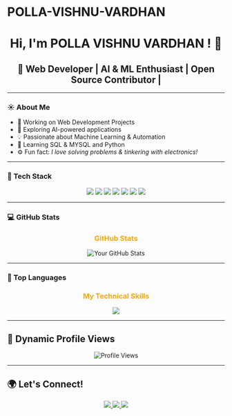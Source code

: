 # POLLA-VISHNU-VARDHAN
<h1 align="center">Hi, I'm POLLA VISHNU VARDHAN ! 👋</h1>

### <h2 align="center"> 🚀 Web Developer | AI & ML Enthusiast | Open Source Contributor | </h2>

---

### ☀️ About Me

- 🔭 Working on Web Development Projects  
- 🤖 Exploring AI-powered applications  
- 💡 Passionate about Machine Learning & Automation  
- 🧠 Learning SQL & MYSQL and Python  
- ⚙️ Fun fact: *I love solving problems & tinkering with electronics!*

---

### 🧰 Tech Stack

<p align="center">
  <img src="https://img.shields.io/badge/C-00599C?style=flat&logo=c&logoColor=white" />
  <img src="https://img.shields.io/badge/Python-3776AB?style=flat&logo=python&logoColor=white" />
  <img src="https://img.shields.io/badge/HTML5-E34F26?style=flat&logo=html5&logoColor=white" />
  <img src="https://img.shields.io/badge/CSS3-1572B6?style=flat&logo=css3&logoColor=white" />
  <img src="https://img.shields.io/badge/JavaScript-F7DF1E?style=flat&logo=javascript&logoColor=black" />
  <img src="https://img.shields.io/badge/Arduino-00979D?style=flat&logo=arduino&logoColor=white" />
  <img src="https://img.shields.io/badge/MySQL-4479A1?style=flat&logo=mysql&logoColor=white" />
</p>



---

### 💻 GitHub Stats

<h3 align="center" style="color: orange;">GitHub Stats</h3>

<p align="center">
  <img src="https://github-readme-stats.vercel.app/api?username=VishnuVardhanCodes&show_icons=true&theme=radical" alt="Your GitHub Stats" />
</p>

---

### 🧠 Top Languages

<h3 align="center" style="color: orange;">My Technical Skills</h3>

<p align="center">
  <img src="https://github-readme-stats.vercel.app/api/top-langs/?username=VishnuVardhanCodes&layout=compact&theme=tokyonight" />
</p>

---

## 🚀 Dynamic Profile Views

<p align="center">
  <img src="https://komarev.com/ghpvc/?username=VishnuVardhanCodes&style=flat-square&color=brightgreen" alt="Profile Views" />
</p>


---

## 🌍 Let's Connect!

<p align="center">
  <a href="https://www.linkedin.com/in/polla-vishnu-vardhan/" target="_blank">
    <img src="https://img.shields.io/badge/LinkedIn-0077B5?style=for-the-badge&logo=linkedin&logoColor=white" />
  </a>
  <a href="https://github.com/VishnuVardhanCodes" target="_blank">
    <img src="https://img.shields.io/badge/GitHub-000000?style=for-the-badge&logo=github&logoColor=white" />
  </a>
  <a href="mailto:vishnumaxpolla32@gmail.com">
    <img src="https://img.shields.io/badge/Email-D14836?style=for-the-badge&logo=gmail&logoColor=white" />
  </a>
</p>

